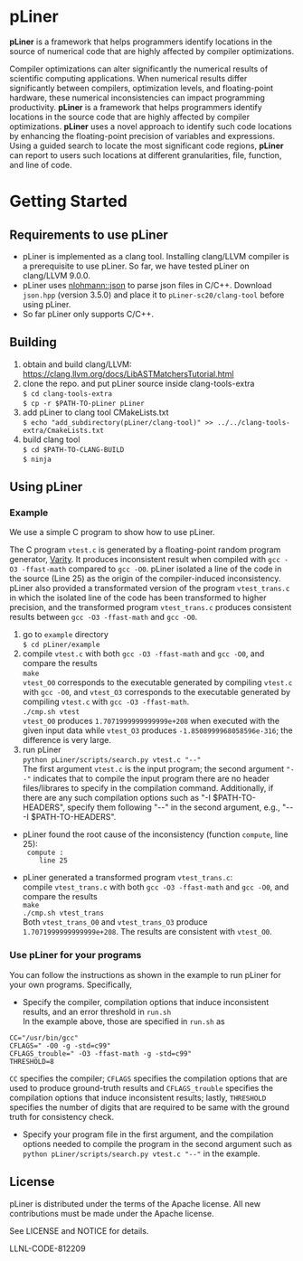 # pLiner

**pLiner** is a framework that helps programmers identify locations in the source of numerical code that are highly affected by compiler optimizations.  

Compiler optimizations can alter significantly the numerical results of scientific computing applications. When numerical results differ significantly between compilers, optimization levels, and floating-point hardware, these numerical inconsistencies can impact programming productivity. **pLiner** is a framework that helps programmers identify locations in the source code that are highly affected by compiler optimizations. **pLiner** uses a novel approach to identify such code locations by enhancing the floating-point precision of variables and expressions. Using a guided search to locate the most significant code regions, **pLiner** can report to users such locations at different granularities, file, function, and line of code.

# Getting Started

## Requirements to use pLiner
- pLiner is implemented as a clang tool. Installing clang/LLVM compiler is a prerequisite to use pLiner. So far, we have tested pLiner on clang/LLVM 9.0.0.
- pLiner uses [nlohmann::json](https://github.com/nlohmann/json) to parse json files in C/C++. Download `json.hpp` (version 3.5.0) and place it to `pLiner-sc20/clang-tool` before using pLiner.
- So far pLiner only supports C/C++.

## Building
  1. obtain and build clang/LLVM:  
    https://clang.llvm.org/docs/LibASTMatchersTutorial.html  
  2. clone the repo. and put pLiner source inside clang-tools-extra  
    `$ cd clang-tools-extra`  
    `$ cp -r $PATH-TO-pLiner pLiner`  
  3. add pLiner to clang tool CMakeLists.txt  
    `$ echo "add_subdirectory(pLiner/clang-tool)" >> ../../clang-tools-extra/CmakeLists.txt`  
  4. build clang tool  
    `$ cd $PATH-TO-CLANG-BUILD`  
    `$ ninja`  

## Using pLiner

### Example

We use a simple C program to show how to use pLiner.   

The C program `vtest.c` is generated by a floating-point random program generator, [Varity](https://www.osti.gov/biblio/1581779-varit).
It produces inconsistent result when compiled with `gcc -O3 -ffast-math` compared to `gcc -O0`. pLiner isolated a line of the code in the source (Line 25) as the origin of the compiler-induced inconsistency. pLiner also provided a transformated version of the program `vtest_trans.c` in which the isolated line of the code has been transformed to higher precision, and the transformed program `vtest_trans.c` produces consistent results between `gcc -O3 -ffast-math` and `gcc -O0`.

  1. go to `example` directory  
    `$ cd pLiner/example`  
  2. compile `vtest.c` with both `gcc -O3 -ffast-math` and `gcc -O0`, and compare the results  
    `make`  
    `vtest_O0` corresponds to the executable generated by compiling `vtest.c` with `gcc -O0`, and `vtest_O3` corresponds to the executable generated by compiling `vtest.c` with `gcc -O3 -ffast-math`.  
    `./cmp.sh vtest`  
    `vtest_O0` produces `1.7071999999999999e+208` when executed with the given input data while `vtest_O3` produces `-1.8508999968058596e-316`; the difference is very large.  
  3. run pLiner  
    `python pLiner/scripts/search.py vtest.c "--"`   
    The first argument `vtest.c` is the input program; the second argument `"--"` indicates that to compile the input program there are no header files/librares to specify in the compilation command. Additionally, if there are any such compilation options such as "-I $PATH-TO-HEADERS", specify them following "--" in the second argument, e.g., "-- -I $PATH-TO-HEADERS". 

   * pLiner found the root cause of the inconsistency (function `compute`, line 25):  
    ` compute :`  
    `    line 25`    

   * pLiner generated a transformed program `vtest_trans.c`:  
     compile `vtest_trans.c` with both `gcc -O3 -ffast-math` and `gcc -O0`, and compare the results  
     `make`  
     `./cmp.sh vtest_trans`  
     Both `vtest_trans_O0` and `vtest_trans_O3` produce `1.7071999999999999e+208`. The results are consistent with `vtest_O0`.  
### Use pLiner for your programs

You can follow the instructions as shown in the example to run pLiner for your own programs. Specifically, 

* Specify the compiler, compilation options that induce inconsistent results, and an error threshold in `run.sh`  
 In the example above, those are specified in `run.sh` as
 ```
 CC="/usr/bin/gcc"
 CFLAGS=" -O0 -g -std=c99"
 CFLAGS_trouble=" -O3 -ffast-math -g -std=c99"
 THRESHOLD=8 
 ```
 `CC` specifies the compiler; `CFLAGS` specifies the compilation options that are used to produce ground-truth results and `CFLAGS_trouble` specifies the compilation options that induce inconsistent results; lastly, `THRESHOLD` specifies the number of digits that are required to be same with the ground truth for consistency check.
 
* Specify your program file in the first argument, and the compilation options needed to compile the program in the second argument such as 
`python pLiner/scripts/search.py vtest.c "--"` in the example.

 ## License

pLiner is distributed under the terms of the Apache license. All new contributions must be made under the Apache license.
 
 See LICENSE and NOTICE for details.
 
 LLNL-CODE-812209

